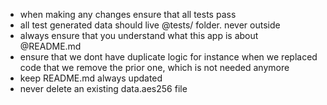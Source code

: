 - when making any changes ensure that all tests pass
- all test generated data should live @tests/ folder. never outside
- always ensure that you understand what this app is about @README.md
- ensure that we dont have duplicate logic for instance when we replaced code that we remove the prior one, which is not needed anymore
- keep README.md always updated
- never delete an existing data.aes256 file
